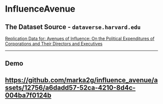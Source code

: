 # InfluenceAvenue

## The Dataset Source - `dataverse.harvard.edu` 
[Replication Data for: Avenues of Influence: On the Political Expenditures of Corporations and Their Directors and Executives](https://dataverse.harvard.edu/dataset.xhtml?persistentId=doi:10.7910/DVN/6R1HAS#)

---
## Demo
https://github.com/marka2g/influence_avenue/assets/12756/a6dadd57-52ca-4210-8d4c-004ba7f0124b
---
